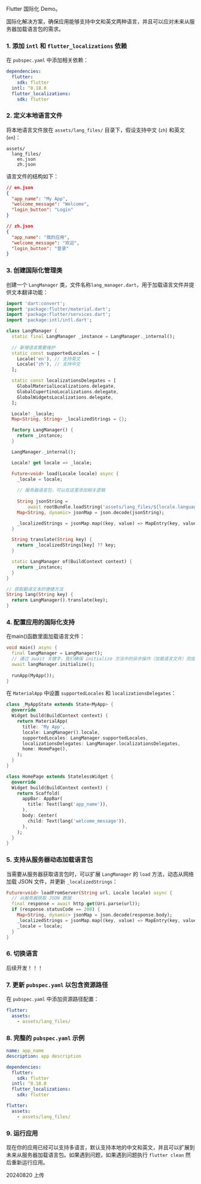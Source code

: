 Flutter 国际化 Demo。

国际化解决方案，确保应用能够支持中文和英文两种语言，并且可以应对未来从服务器加载语言包的需求。

### 1. 添加 `intl` 和 `flutter_localizations` 依赖

在 `pubspec.yaml` 中添加相关依赖：

```yaml
dependencies:
  flutter:
    sdk: flutter
  intl: ^0.18.0
  flutter_localizations:
    sdk: flutter
```

### 2. 定义本地语言文件

将本地语言文件放在 `assets/lang_files/` 目录下，假设支持中文 (`zh`) 和英文 (`en`)：

```
assets/
  lang_files/
    en.json
    zh.json
```

语言文件的结构如下：

```json
// en.json
{
  "app_name": "My App",
  "welcome_message": "Welcome",
  "login_button": "Login"
}

// zh.json
{
  "app_name": "我的应用",
  "welcome_message": "欢迎",
  "login_button": "登录"
}
```

### 3. 创建国际化管理类

创建一个 `LangManager` 类，文件名称`lang_manager.dart`，用于加载语言文件并提供文本翻译功能：

```dart
import 'dart:convert';
import 'package:flutter/material.dart';
import 'package:flutter/services.dart';
import 'package:intl/intl.dart';

class LangManager {
  static final LangManager _instance = LangManager._internal();
  
  // 新增语言需要维护
  static const supportedLocales = [
    Locale('en'), // 支持英文
    Locale('zh'), // 支持中文
  ];

  static const localizationsDelegates = [
    GlobalMaterialLocalizations.delegate,
    GlobalCupertinoLocalizations.delegate,
    GlobalWidgetsLocalizations.delegate,
  ];

  Locale? _locale;
  Map<String, String> _localizedStrings = {};

  factory LangManager() {
    return _instance;
  }

  LangManager._internal();

  Locale? get locale => _locale;

  Future<void> load(Locale locale) async {
    _locale = locale;
    
    // 服务器语言包，可以在这里添加相关逻辑
    
    String jsonString =
        await rootBundle.loadString('assets/lang_files/${locale.languageCode}.json');
    Map<String, dynamic> jsonMap = json.decode(jsonString);

    _localizedStrings = jsonMap.map((key, value) => MapEntry(key, value.toString()));
  }

  String translate(String key) {
    return _localizedStrings[key] ?? key;
  }

  static LangManager of(BuildContext context) {
    return _instance;
  }
}

// 获取翻译文本的便捷方法
String lang(String key) {
  return LangManager().translate(key);
}
```

### 4. 配置应用的国际化支持

在main()函数里面加载语言文件：

```dart
void main() async {
  final langManager = LangManager();
  // 通过 await 关键字，我们确保 initialize 方法中的异步操作（加载语言文件）完成后再继续执行后续代码。
  await langManager.initialize();
  
  runApp(MyApp());
}
```

在 `MaterialApp` 中设置 `supportedLocales` 和 `localizationsDelegates`：

```dart
class _MyAppState extends State<MyApp> {
  @override
  Widget build(BuildContext context) {
    return MaterialApp(
      title: 'My App',
      locale: LangManager().locale,
      supportedLocales: LangManager.supportedLocales,
      localizationsDelegates: LangManager.localizationsDelegates,
      home: HomePage(),
    );
  }
}

class HomePage extends StatelessWidget {
  @override
  Widget build(BuildContext context) {
    return Scaffold(
      appBar: AppBar(
        title: Text(lang('app_name')),
      ),
      body: Center(
        child: Text(lang('welcome_message')),
      ),
    );
  }
}
```

### 5. 支持从服务器动态加载语言包

当需要从服务器获取语言包时，可以扩展 `LangManager` 的 `load` 方法，动态从网络加载 JSON 文件，并更新 `_localizedStrings`：

```dart
Future<void> loadFromServer(String url, Locale locale) async {
  // 从服务器获取 JSON 数据
  final response = await http.get(Uri.parse(url));
  if (response.statusCode == 200) {
    Map<String, dynamic> jsonMap = json.decode(response.body);
    _localizedStrings = jsonMap.map((key, value) => MapEntry(key, value.toString()));
    _locale = locale;
  }
}
```

### 6. 切换语言

后续开发！！！

### 7. 更新 `pubspec.yaml` 以包含资源路径

在 `pubspec.yaml` 中添加资源路径配置：

```yaml
flutter:
  assets:
    - assets/lang_files/
```

### 8. 完整的 `pubspec.yaml` 示例

```yaml
name: app_name
description: app description

dependencies:
  flutter:
    sdk: flutter
  intl: ^0.18.0
  flutter_localizations:
    sdk: flutter

flutter:
  assets:
    - assets/lang_files/
```

### 9. 运行应用

现在你的应用已经可以支持多语言，默认支持本地的中文和英文，并且可以扩展到未来从服务器加载语言包。如果遇到问题，如果遇到问题执行 `flutter clean` 然后重新运行应用。

20240820 上传